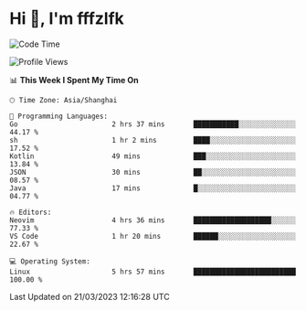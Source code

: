 # Hi 👋, I'm fffzlfk

<!--START_SECTION:waka-->
![Code Time](http://img.shields.io/badge/Code%20Time-114%20hrs%2028%20mins-blue)

![Profile Views](http://img.shields.io/badge/Profile%20Views-0-blue)

📊 **This Week I Spent My Time On** 

```text
🕑︎ Time Zone: Asia/Shanghai

💬 Programming Languages: 
Go                       2 hrs 37 mins       ███████████░░░░░░░░░░░░░░   44.17 % 
sh                       1 hr 2 mins         ████░░░░░░░░░░░░░░░░░░░░░   17.52 % 
Kotlin                   49 mins             ███░░░░░░░░░░░░░░░░░░░░░░   13.84 % 
JSON                     30 mins             ██░░░░░░░░░░░░░░░░░░░░░░░   08.57 % 
Java                     17 mins             █░░░░░░░░░░░░░░░░░░░░░░░░   04.77 % 

🔥 Editors: 
Neovim                   4 hrs 36 mins       ███████████████████░░░░░░   77.33 % 
VS Code                  1 hr 20 mins        ██████░░░░░░░░░░░░░░░░░░░   22.67 % 

💻 Operating System: 
Linux                    5 hrs 57 mins       █████████████████████████   100.00 % 
```


 Last Updated on 21/03/2023 12:16:28 UTC
<!--END_SECTION:waka-->

